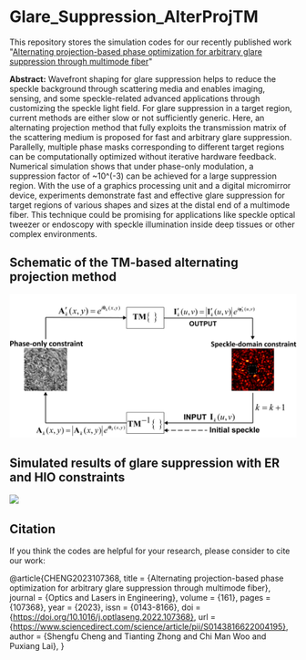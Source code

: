 # Glare_Suppression_AlterProjTM

This repository stores the simulation codes for our recently published work "[Alternating projection-based phase optimization for arbitrary glare suppression through multimode fiber](https://www.sciencedirect.com/science/article/pii/S0143816622004195?via%3Dihub)"


**Abstract:** Wavefront shaping for glare suppression helps to reduce the speckle background through scattering media and enables imaging, sensing, and some speckle-related advanced applications through customizing the speckle light field. For glare suppression in a target region, current methods are either slow or not sufficiently generic. Here, an alternating projection method that fully exploits the transmission matrix of the scattering medium is proposed for fast and arbitrary glare suppression. Parallelly, multiple phase masks corresponding to different target regions can be computationally optimized without iterative hardware feedback. Numerical simulation shows that under phase-only modulation, a suppression factor of ~10^(-3) can be achieved for a large suppression region. With the use of a graphics processing unit and a digital micromirror device, experiments demonstrate fast and effective glare suppression for target regions of various shapes and sizes at the distal end of a multimode fiber. This technique could be promising for applications like speckle optical tweezer or endoscopy with speckle illumination inside deep tissues or other complex environments.   

## Schematic of the TM-based alternating projection method
<img src="https://github.com/Ford666/Glare-Suppression-AlterProjTM/blob/main/images/principle_of_AlterProjTM.png" width="800px">

## Simulated results of glare suppression with ER and HIO constraints

<img src="https://github.com/Ford666/Glare_Suppression_AlterProjTM/blob/main/images/glarSupn_ER_HIO.png" width="800px">

## Citation
If you think the codes are helpful for your research, please consider to cite our work:

@article{CHENG2023107368,
title = {Alternating projection-based phase optimization for arbitrary glare suppression through multimode fiber},
journal = {Optics and Lasers in Engineering},
volume = {161},
pages = {107368},
year = {2023},
issn = {0143-8166},
doi = {https://doi.org/10.1016/j.optlaseng.2022.107368},
url = {https://www.sciencedirect.com/science/article/pii/S0143816622004195},
author = {Shengfu Cheng and Tianting Zhong and Chi Man Woo and Puxiang Lai},
}
